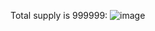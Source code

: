 Total supply is 999999:
![image](https://github.com/wuxuman/erc20/assets/6595148/8829207f-1d66-432d-bf08-a6d05c39cbae)

